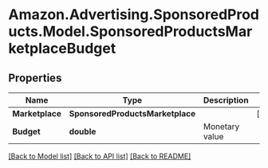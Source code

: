 # Amazon.Advertising.SponsoredProducts.Model.SponsoredProductsMarketplaceBudget

## Properties

Name | Type | Description | Notes
------------ | ------------- | ------------- | -------------
**Marketplace** | **SponsoredProductsMarketplace** |  | [optional] 
**Budget** | **double** | Monetary value | 

[[Back to Model list]](../README.md#documentation-for-models) [[Back to API list]](../README.md#documentation-for-api-endpoints) [[Back to README]](../README.md)

